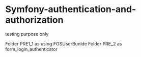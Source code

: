 # Symfony-authentication-and-authorization
testing purpose only

Folder PRE1_1 as using FOSUserBunlde
Folder PRE_2 as form_login_authenticator
